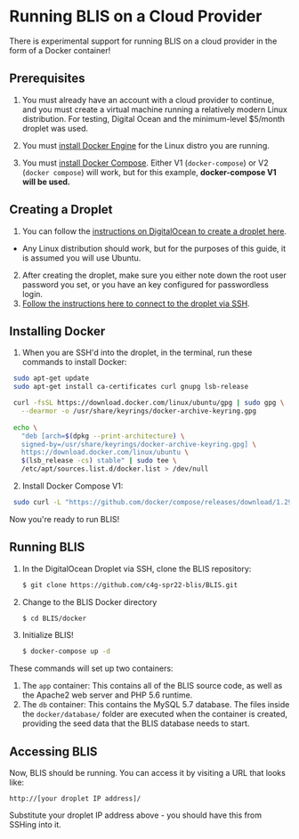 # Running BLIS on a Cloud Provider

There is experimental support for running BLIS on a cloud provider in the form of a Docker container!

## Prerequisites

1. You must already have an account with a cloud provider to continue, and you must create a virtual machine running a relatively modern Linux distribution. For testing, Digital Ocean and the minimum-level $5/month droplet was used.

2. You must [install Docker Engine](https://docs.docker.com/engine/install/) for the Linux distro you are running.

3. You must [install Docker Compose](https://docs.docker.com/compose/). Either V1 (`docker-compose`) or V2 (`docker compose`) will work, but for this example, **docker-compose V1 will be used.**

## Creating a Droplet

1. You can follow the [instructions on DigitalOcean to create a droplet here](https://docs.digitalocean.com/products/droplets/how-to/create/).
  - Any Linux distribution should work, but for the purposes of this guide, it is assumed you will use Ubuntu.
2. After creating the droplet, make sure you either note down the root user password you set, or you have an key configured for passwordless login.
3. [Follow the instructions here to connect to the droplet via SSH](https://docs.digitalocean.com/products/droplets/how-to/connect-with-ssh/).

## Installing Docker

1. When you are SSH'd into the droplet, in the terminal, run these commands to install Docker:

  ```bash
   sudo apt-get update
   sudo apt-get install ca-certificates curl gnupg lsb-release

   curl -fsSL https://download.docker.com/linux/ubuntu/gpg | sudo gpg \
     --dearmor -o /usr/share/keyrings/docker-archive-keyring.gpg
   
   echo \
     "deb [arch=$(dpkg --print-architecture) \
     signed-by=/usr/share/keyrings/docker-archive-keyring.gpg] \
     https://download.docker.com/linux/ubuntu \
     $(lsb_release -cs) stable" | sudo tee \
     /etc/apt/sources.list.d/docker.list > /dev/null
  ```

2. Install Docker Compose V1:

  ```bash
   sudo curl -L "https://github.com/docker/compose/releases/download/1.29.2/docker-compose-$(uname -s)-$(uname -m)" -o /usr/local/bin/docker-compose
  ```

Now you're ready to run BLIS!

## Running BLIS

1. In the DigitalOcean Droplet via SSH, clone the BLIS repository:

    ```bash
    $ git clone https://github.com/c4g-spr22-blis/BLIS.git
    ```

1. Change to the BLIS Docker directory

    ```bash
    $ cd BLIS/docker
    ```

1. Initialize BLIS!

    ```bash
    $ docker-compose up -d
    ```

These commands will set up two containers:

1. The `app` container: This contains all of the BLIS source code, as well as the Apache2 web server and PHP 5.6 runtime.
1. The `db` container: This contains the MySQL 5.7 database. The files inside the `docker/database/` folder are executed when the container is created, providing the seed data that the BLIS database needs to start.

## Accessing BLIS

Now, BLIS should be running. You can access it by visiting a URL that looks like:

```plain
http://[your droplet IP address]/
```

Substitute your droplet IP address above - you should have this from SSHing into it.